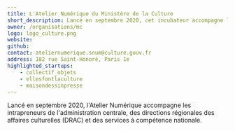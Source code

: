 ```yaml
---
title: L'Atelier Numérique du Ministère de la Culture
short_description: Lancé en septembre 2020, cet incubateur accompagne les intrapreneurs des directions régionales des <span class="fr-text--bold">affaires culturelles</span> (DRAC).
owner: /organisations/mc
logo: logo_culture.png
website:
github:
contact: ateliernumerique.snum@culture.gouv.fr
address: 182 rue Saint-Honoré, Paris 1e
highlighted_startups:
    - collectif_objets
    - ellesfontlaculture
    - maisondessinpresse
---
```


Lancé en septembre 2020, l'Atelier Numérique accompagne les intrapreneurs de l'administration centrale, des directions régionales des affaires culturelles (DRAC) et des services à compétence nationale.

